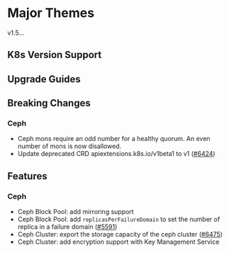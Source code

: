 # Major Themes

v1.5...

## K8s Version Support

## Upgrade Guides

## Breaking Changes

### Ceph

- Ceph mons require an odd number for a healthy quorum. An even number of mons is now disallowed.
- Update deprecated CRD apiextensions.k8s.io/v1beta1 to v1 ([#6424](https://github.com/rook/rook/pull/6424))

## Features

### Ceph

* Ceph Block Pool: add mirroring support
* Ceph Block Pool: add `replicasPerFailureDomain` to set the number of replica in a failure domain ([#5591](https://github.com/rook/rook/issues/5591))
* Ceph Cluster: export the storage capacity of the ceph cluster ([#6475](https://github.com/rook/rook/pull/6475))
* Ceph Cluster: add encryption support with Key Management Service
